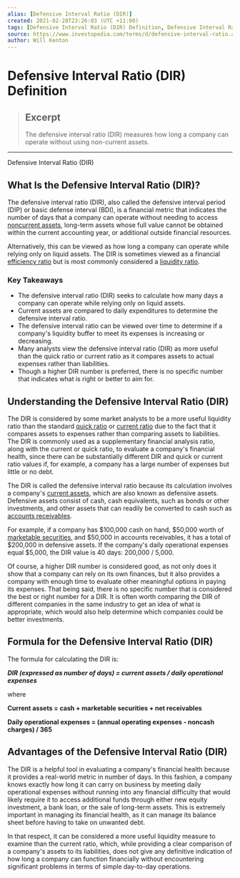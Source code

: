 ```yaml
---
alias: [Defensive Interval Ratio (DIR)]
created: 2021-02-28T23:26:03 (UTC +11:00)
tags: [Defensive Interval Ratio (DIR) Definition, Defensive Interval Ratio (DIR)]
source: https://www.investopedia.com/terms/d/defensive-interval-ratio.asp
author: Will Kenton
---
```


# Defensive Interval Ratio (DIR) Definition

> ## Excerpt
> The defensive interval ratio (DIR) measures how long a company can operate without using non-current assets.

---

Defensive Interval Ratio (DIR)
## What Is the Defensive Interval Ratio (DIR)?

The defensive interval ratio (DIR), also called the defensive interval period (DIP) or basic defense interval (BDI), is a financial metric that indicates the number of days that a company can operate without needing to access [noncurrent assets](https://www.investopedia.com/terms/n/noncurrent-assets.asp), long-term assets whose full value cannot be obtained within the current accounting year, or additional outside financial resources.

Alternatively, this can be viewed as how long a company can operate while relying only on liquid assets. The DIR is sometimes viewed as a financial [efficiency ratio](https://www.investopedia.com/terms/e/efficiencyratio.asp) but is most commonly considered a [liquidity ratio](https://www.investopedia.com/terms/l/liquidityratios.asp).

### Key Takeaways

-   The defensive interval ratio (DIR) seeks to calculate how many days a company can operate while relying only on liquid assets.
-   Current assets are compared to daily expenditures to determine the defensive interval ratio.
-   The defensive interval ratio can be viewed over time to determine if a company's liquidity buffer to meet its expenses is increasing or decreasing.
-   Many analysts view the defensive interval ratio (DIR) as more useful than the quick ratio or current ratio as it compares assets to actual expenses rather than liabilities.
-   Though a higher DIR number is preferred, there is no specific number that indicates what is right or better to aim for.

## Understanding the Defensive Interval Ratio (DIR)

The DIR is considered by some market analysts to be a more useful liquidity ratio than the standard [quick ratio](https://www.investopedia.com/terms/q/quickratio.asp) or [current ratio](https://www.investopedia.com/terms/c/currentratio.asp) due to the fact that it compares assets to expenses rather than comparing assets to liabilities. The DIR is commonly used as a supplementary financial analysis ratio, along with the current or quick ratio, to evaluate a company's financial health, since there can be substantially different DIR and quick or current ratio values if, for example, a company has a large number of expenses but little or no debt.

The DIR is called the defensive interval ratio because its calculation involves a company's [current assets](https://www.investopedia.com/terms/c/currentassets.asp), which are also known as defensive assets. Defensive assets consist of cash, cash equivalents, such as bonds or other investments, and other assets that can readily be converted to cash such as [accounts receivables](https://www.investopedia.com/terms/a/accountsreceivable.asp).

For example, if a company has $100,000 cash on hand, $50,000 worth of [marketable securities](https://www.investopedia.com/terms/m/marketablesecurities.asp), and $50,000 in accounts receivables, it has a total of $200,000 in defensive assets. If the company's daily operational expenses equal $5,000, the DIR value is 40 days: 200,000 / 5,000.

Of course, a higher DIR number is considered good, as not only does it show that a company can rely on its own finances, but it also provides a company with enough time to evaluate other meaningful options in paying its expenses. That being said, there is no specific number that is considered the best or right number for a DIR. It is often worth comparing the DIR of different companies in the same industry to get an idea of what is appropriate, which would also help determine which companies could be better investments.

## Formula for the Defensive Interval Ratio (DIR)

The formula for calculating the DIR is:

**_DIR (expressed as number of days) = current assets / daily operational expenses_**

where

**Current assets = cash + marketable securities + net receivables**

**Daily operational expenses = (annual operating expenses - noncash charges) / 365**

## Advantages of the Defensive Interval Ratio (DIR)

The DIR is a helpful tool in evaluating a company's financial health because it provides a real-world metric in number of days. In this fashion, a company knows exactly how long it can carry on business by meeting daily operational expenses without running into any financial difficulty that would likely require it to access additional funds through either new equity investment, a bank loan, or the sale of long-term assets. This is extremely important in managing its financial health, as it can manage its balance sheet before having to take on unwanted debt.

In that respect, it can be considered a more useful liquidity measure to examine than the current ratio, which, while providing a clear comparison of a company's assets to its liabilities, does not give any definitive indication of how long a company can function financially without encountering significant problems in terms of simple day-to-day operations.
